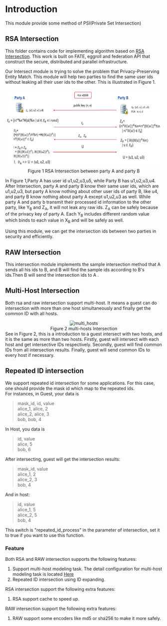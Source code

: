 # Introduction
This module provide some method of PSI(Private Set Intersection)
## RSA Intersection
This  folder contains code for implementing algorithm based on [RSA Intersection](https://books.google.com.hk/books?id=zfvf37_YS8cC&pg=PA73&lpg=PA73&dq=rsa+commutative+encryption&source=bl&ots=LbOiyIlr3E&sig=IIWlTGeoU0C8dRiN10uH2OAwobQ&hl=zh-CN&sa=X&ved=0ahUKEwiLoozC1tbXAhVDnJQKHbP7DvAQ6AEIdTAJ#v=onepage&q&f=false). This work is built on FATE, eggroll and federation API that construct the secure, distributed and parallel infrastructure.

Our Intersect module is trying to solve the problem that Privacy-Preserving Entity Match.
This module will help two parties to find the same user ids without leaking all their user ids 
to the other. This is illustrated in Figure 1. 

<div style="text-align:center", align=center>
<img src="./images/rsa_intersection.png" alt="rsa_intersection" width="500" height="250" /><br/>
Figure 1 RSA Intersection between party A and party B</div>

In Figure 1,Party A has user id u1,u2,u3,u5, while Party B has u1,u2,u3,u4. After Intersection,
party A and party B know their same user ids, which are u1,u2,u3, but party A know nothing about
other user ids of party B, like u4, and party B know nothing about party A except u1,u2,u3 as well.
While party A and party b transmit their processed id information to the other party, like Y<sub>B</sub> and Z<sub>A</sub>, 
it will not leak any raw ids. Z<sub>A</sub> can be safely because of the privacy key of party A. 
Each Y<sub>B</sub> includes different random value which binds to each value in X<sub>B</sub> and will be safely as well.

Using this module, we can get the intersection ids between two parties in security and efficiently.  

## RAW Intersection
This intersection module implements the sample intersection method that A sends all his ids to B, and B will find the sample ids according to B's ids.Then B will send the intersection ids to A .

## Multi-Host Intersection
Both rsa and raw intersection support multi-host. It means a guest can do intersection with more than one host simultaneously and finally get the common ID with all hosts. 
<div style="text-align:center", align=center>
<img src="./images/multi_hosts.png" alt="multi_hosts" width="500" height="250" /><br/>
Figure 2 multi-hosts Intersection</div>
See in Figure 2, this is a introduction to a guest intersect with two hosts, and it is the same as more than two hosts. Firstly, guest will intersect with each host and get intersective IDs respectively. Secondly, guest will find common IDs from all intersection results. Finally,
guest will send common IDs to every host if necessary.

## Repeated ID intersection
We support repeated id intersection for some applications. For this case, one should provide the mask id which map to the repeated ids.   
For instances, in Guest, your data is
> mask_id, id, value  
alice_1, alice, 2  
alice_2, alice, 3  
bob, bob, 4

In Host, you data is
> id, value  
alice, 5  
bob, 6

After intersecting, guest will get the intersection results:  
>mask_id, value  
alice_1, 2  
alice_2, 3  
bob, 4      

And in host:
> id, value  
alice_1, 5  
alice_2, 5  
bob, 4

This switch is "repeated_id_process" in the parameter of intersection, set it to true if you want to use this function.

### Feature
Both RSA and RAW intersection supports the following features:
1. Support multi-host modeling task. The detail configuration for multi-host modeling task is located [Here](../../../doc/dsl_conf_setting_guide.md)
2. Repeated ID intersection using ID expanding. 

RSA intersection support the following extra features:
1. RSA support cache to speed up.

RAW intersection support the following extra features:
1. RAW support some encoders like md5 or sha256 to make it more safely.
